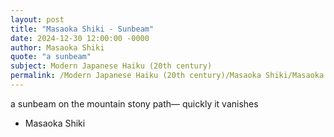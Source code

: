 ```yaml
---
layout: post
title: "Masaoka Shiki - Sunbeam"
date: 2024-12-30 12:00:00 -0000
author: Masaoka Shiki
quote: "a sunbeam"
subject: Modern Japanese Haiku (20th century)
permalink: /Modern Japanese Haiku (20th century)/Masaoka Shiki/Masaoka Shiki - Sunbeam
---
```


a sunbeam
on the mountain stony path—
quickly it vanishes

- Masaoka Shiki
